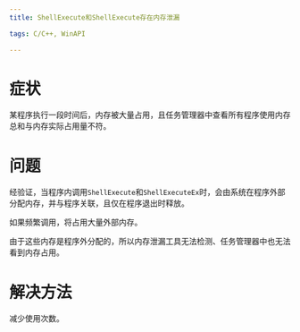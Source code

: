 ```yaml
---
title: ShellExecute和ShellExecute存在内存泄漏

tags: C/C++, WinAPI

---
```


# 症状
某程序执行一段时间后，内存被大量占用，且任务管理器中查看所有程序使用内存总和与内存实际占用量不符。

# 问题
经验证，当程序内调用`ShellExecute`和`ShellExecuteEx`时，会由系统在程序外部分配内存，并与程序关联，且仅在程序退出时释放。

如果频繁调用，将占用大量外部内存。

由于这些内存是程序外分配的，所以内存泄漏工具无法检测、任务管理器中也无法看到内存占用。

# 解决方法
减少使用次数。